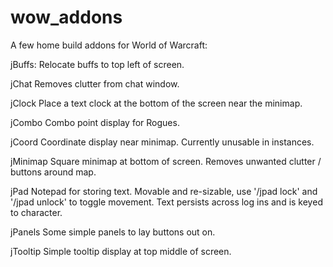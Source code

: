 # wow_addons

A few home build addons for World of Warcraft:

jBuffs:
	Relocate buffs to top left of screen.

jChat
	Removes clutter from chat window.

jClock
	Place a text clock at the bottom of the screen near the minimap.

jCombo
	Combo point display for Rogues.

jCoord
	Coordinate display near minimap.  Currently unusable in instances.

jMinimap
	Square minimap at bottom of screen.  Removes unwanted clutter / buttons around map.

jPad
	Notepad for storing text.  Movable and re-sizable, use '/jpad lock' and '/jpad unlock' to toggle movement.
	Text persists across log ins and is keyed to character.

jPanels
	Some simple panels to lay buttons out on.

jTooltip
	Simple tooltip display at top middle of screen.